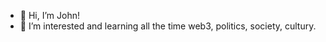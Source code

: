- 👋 Hi, I’m John!
- 👀 I’m interested and learning all the time web3, politics, society, cultury.

<!---
johnfreeman97/johnfreeman97 is a ✨ special ✨ repository because its `README.md` (this file) appears on your GitHub profile.
You can click the Preview link to take a look at your changes.
--->
